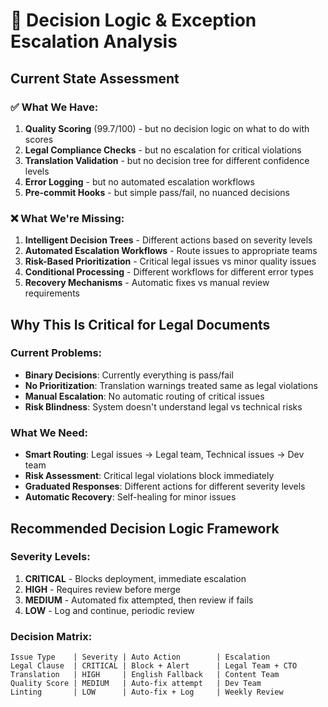 # 🎯 Decision Logic & Exception Escalation Analysis

## Current State Assessment

### ✅ What We Have:

1. **Quality Scoring** (99.7/100) - but no decision logic on what to do with scores
2. **Legal Compliance Checks** - but no escalation for critical violations
3. **Translation Validation** - but no decision tree for different confidence levels
4. **Error Logging** - but no automated escalation workflows
5. **Pre-commit Hooks** - but simple pass/fail, no nuanced decisions

### ❌ What We're Missing:

1. **Intelligent Decision Trees** - Different actions based on severity levels
2. **Automated Escalation Workflows** - Route issues to appropriate teams
3. **Risk-Based Prioritization** - Critical legal issues vs minor quality issues
4. **Conditional Processing** - Different workflows for different error types
5. **Recovery Mechanisms** - Automatic fixes vs manual review requirements

## Why This Is Critical for Legal Documents

### Current Problems:

- **Binary Decisions**: Currently everything is pass/fail
- **No Prioritization**: Translation warnings treated same as legal violations
- **Manual Escalation**: No automatic routing of critical issues
- **Risk Blindness**: System doesn't understand legal vs technical risks

### What We Need:

- **Smart Routing**: Legal issues → Legal team, Technical issues → Dev team
- **Risk Assessment**: Critical legal violations block immediately
- **Graduated Responses**: Different actions for different severity levels
- **Automatic Recovery**: Self-healing for minor issues

## Recommended Decision Logic Framework

### Severity Levels:

1. **CRITICAL** - Blocks deployment, immediate escalation
2. **HIGH** - Requires review before merge
3. **MEDIUM** - Automated fix attempted, then review if fails
4. **LOW** - Log and continue, periodic review

### Decision Matrix:

```
Issue Type    | Severity | Auto Action        | Escalation
Legal Clause  | CRITICAL | Block + Alert      | Legal Team + CTO
Translation   | HIGH     | English Fallback   | Content Team
Quality Score | MEDIUM   | Auto-fix attempt   | Dev Team
Linting       | LOW      | Auto-fix + Log     | Weekly Review
```
